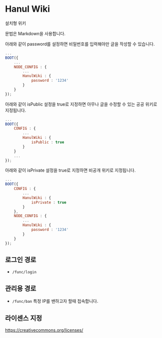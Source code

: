 # Hanul Wiki

설치형 위키

문법은 Markdown을 사용합니다.

아래와 같이 password를 설정하면 비밀번호를 입력해야만 글을 작성할 수 있습니다.
```javascript
...
BOOT({
	...
	NODE_CONFIG : {
		...
		HanulWiki : {
			password : '1234'
		}
	}
});
```

아래와 같이 isPublic 설정을 true로 지정하면 아무나 글을 수정할 수 있는 공공 위키로 지정됩니다.
```javascript
...
BOOT({
	CONFIG : {
		...
		HanulWiki : {
			isPublic : true
		}
	}
	...
});
```

아래와 같이 isPrivate 설정을 true로 지정하면 비공개 위키로 지정됩니다.
```javascript
...
BOOT({
	CONFIG : {
		...
		HanulWiki : {
			isPrivate : true
		}
	},
	NODE_CONFIG : {
		...
		HanulWiki : {
			password : '1234'
		}
	}
});
```

## 로그인 경로
* `/func/login`

## 관리용 경로
* `/func/ban` 특정 IP를 밴하고자 할때 접속합니다.

## 라이센스 지정
https://creativecommons.org/licenses/